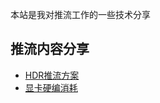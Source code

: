 
本站是我对推流工作的一些技术分享

## 推流内容分享

* [HDR推流方案](/article/HDR推流方案/HDR推流方案.md)
* [显卡硬编消耗](/article/显卡硬编消耗/显卡硬编消耗.md)



